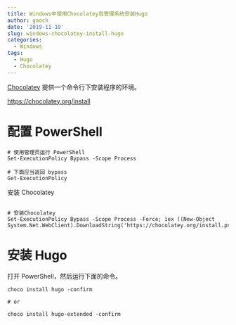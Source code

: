 ```yaml
---
title: Windows中使用Chocolatey包管理系统安装Hugo
author: gaoch
date: '2019-11-10'
slug: windows-chocolatey-install-hugo
categories:
  - Windows
tags:
  - Hugo
  - Chocolatey
---
```


[Chocolatey](https://chocolatey.org/install) 提供一个命令行下安装程序的环境。


https://chocolatey.org/install

# 配置 PowerShell

```
# 使用管理员运行 PowerShell
Set-ExecutionPolicy Bypass -Scope Process

# 下面应当返回 bypass
Get-ExecutionPolicy
```

安装 Chocolatey

```

# 安装Chocolatey
Set-ExecutionPolicy Bypass -Scope Process -Force; iex ((New-Object System.Net.WebClient).DownloadString('https://chocolatey.org/install.ps1'))
```

# 安装 Hugo

打开 PowerShell，然后运行下面的命令。

```
choco install hugo -confirm

# or

choco install hugo-extended -confirm

```
